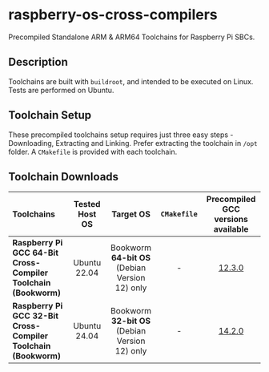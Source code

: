 # raspberry-os-cross-compilers
Precompiled Standalone ARM &amp; ARM64 Toolchains for Raspberry Pi SBCs.

## Description
Toolchains are built with `buildroot`, and intended to be executed on Linux. Tests are performed on Ubuntu.

## Toolchain Setup
These precompiled toolchains setup requires just three easy steps - Downloading, Extracting and Linking.
Prefer extracting the toolchain in `/opt` folder.
A `CMakefile` is provided with each toolchain.

## Toolchain Downloads

| Toolchains | Tested Host OS | Target OS | `CMakefile` | Precompiled GCC versions available |
| :---------- | :-----------: | :-------: | :--------: | :------------------------: |
| **Raspberry Pi GCC 64-Bit Cross-Compiler Toolchain (Bookworm)** | Ubuntu 22.04 | Bookworm **64-bit OS** (Debian Version 12) only | - | [12.3.0][nc-bookworm64-1000] |
| **Raspberry Pi GCC 32-Bit Cross-Compiler Toolchain (Bookworm)** | Ubuntu 24.04 | Bookworm **32-bit OS** (Debian Version 12) only | - | [14.2.0][nc-bookworm32-1000] |

[nc-bookworm64-1000]:https://www.embeddedsystems.tn/cross/cross-pi64_rpi3_ker6.6_gcc12.3.0.tar.gz
[nc-bookworm32-1000]:https://www.embeddedsystems.tn/cross/cross-pi64_rpi3_ker6.6_gcc12.3.0.tar.gz


